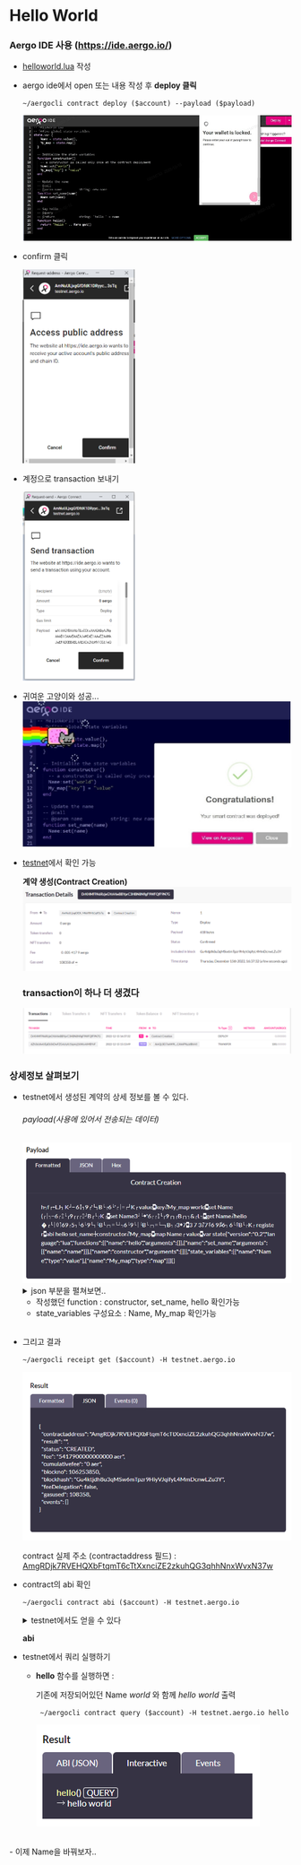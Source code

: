 # Hello World

### Aergo IDE 사용 (https://ide.aergo.io/)

- [helloworld.lua](/code/helloworld.lua) 작성
- aergo ide에서 open 또는 내용 작성 후 **deploy 클릭**

      ~/aergocli contract deploy ($account) --payload ($payload)

  <img src="../img/1_1.jpeg"  >

- confirm 클릭

  <img src="../img/1_2.png" width="200"  >

- 계정으로 transaction 보내기

  <img src="../img/1_3.png" width="200"  >

- 귀여운 고양이와 성공...
  <img src="../img/1_4.jpeg"   >

- [testnet](https://testnet.aergoscan.io/account/AmNuULjxgGfDfdK1DRyycaaExKcBYoBdAwpZEEMfeVRMb1q93sTq)에서 확인 가능

  **계약 생성(Contract Creation)**
  <img src="../img/1_5.png"   >

  ### transaction이 하나 더 생겼다

  <img src="../img/1_6.png"   >

### 상세정보 살펴보기

- testnet에서 생성된 계약의 상세 정보를 볼 수 있다.

  ###### payload(사용에 있어서 전송되는 데이터)

  <img src="../img/2_1.png"   >

  <details>

  <summary>json 부분을 펼쳐보면..</summary>

      {
          "version": "0.2",
          "language": "lua",
          "functions": [
              {
                  "name": "hello",
                  "arguments": []
              },
              {
                  "name": "set_name",
                  "arguments": [
                      {
                          "name": "name"
                      }
                  ]
              },
              {
                  "name": "constructor",
                  "arguments": []
              }
          ],
          "state_variables": [
              {
                  "name": "Name",
                  "type": "value"
              },
              {
                  "name": "My_map",
                  "type": "map"
              }
          ]
      }

  </details>

  - 작성했던 function : constructor, set_name, hello 확인가능
  - state_variables 구성요소 : Name, My_map 확인가능

  <br/>

- 그리고 결과

      ~/aergocli receipt get ($account) -H testnet.aergo.io

  <img src="../img/2_2.png"   >

  contract 실제 주소 (contractaddress 필드) : [AmgRDjk7RVEHQXbFtqmT6cTtXxnciZE2zkuhQG3qhhNnxWvxN37w](https://testnet.aergoscan.io/account/AmgRDjk7RVEHQXbFtqmT6cTtXxnciZE2zkuhQG3qhhNnxWvxN37w?keyword=AmgRDjk7RVEHQXbFtqmT6cTtXxnciZE2zkuhQG3qhhNnxWvxN37w)

- contract의 abi 확인

      ~/aergocli contract abi ($account) -H testnet.aergo.io

  <details>

  <summary>testnet에서도 얻을 수 있다</summary>

  [testnet](https://testnet.aergoscan.io/account/AmgRDjk7RVEHQXbFtqmT6cTtXxnciZE2zkuhQG3qhhNnxWvxN37w?keyword=AmgRDjk7RVEHQXbFtqmT6cTtXxnciZE2zkuhQG3qhhNnxWvxN37w)

      {
        "language": "lua",
        "version": "0.2",
        "functions": [
          {
            "name": "hello",
            "arguments": [],
            "view": false,
            "payable": false,
            "feeDelegation": false
          },
          {
            "name": "set_name",
            "arguments": [
              {
                "name": "name"
              }
            ],
            "view": false,
            "payable": false,
            "feeDelegation": false
          },
          {
            "name": "constructor",
            "arguments": [],
            "view": false,
            "payable": false,
            "feeDelegation": false
          }
        ],
        "state_variables": [
          {
            "name": "Name",
            "type": "value",
            "len": 0
          },
          {
            "name": "My_map",
            "type": "map",
            "len": 0
          }
        ]
      }

  </details>

  **abi**

- testnet에서 쿼리 실행하기

  - **hello** 함수를 실행하면 :

    기존에 저장되어있던 Name _world_ 와 함께 _hello world_ 출력

         ~/aergocli contract query ($account) -H testnet.aergo.io hello

    <img src="../img/2_4.png"   >

<br/>
  - 이제 Name을 바꿔보자..
